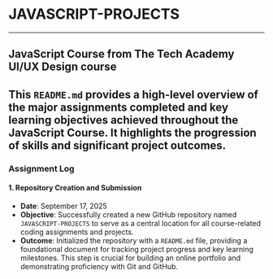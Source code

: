 # JAVASCRIPT-PROJECTS
---
JavaScript Course from The Tech Academy UI/UX Design course
---
This `README.md` provides a high-level overview of the major assignments completed and key learning objectives achieved throughout the JavaScript Course. It highlights the progression of skills and significant project outcomes.
---
### Assignment Log

#### 1. **Repository Creation and Submission**
* **Date**: September 17, 2025
* **Objective**: Successfully created a new GitHub repository named `JAVASCRIPT-PROJECTS` to serve as a central location for all course-related coding assignments and projects.
* **Outcome**: Initialized the repository with a `README.md` file, providing a foundational document for tracking project progress and key learning milestones. This step is crucial for building an online portfolio and demonstrating proficiency with Git and GitHub.
